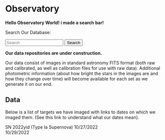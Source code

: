 # Observatory

**Hello Observatory World! i made a search bar!**

Search Our Database:

<form method="POST" action="{{ url_for('search') }}">
    <input type="text" name="search_query" placeholder="Search">
    <button type="submit">Search</button>
</form>  

**Our data repositories are under construction.**

Our data consist of images in standard astronomy FITS format (both raw and calibrated, as well as calibration files for use with raw data).  Additional photometric information  (about how bright the stars in the images are and how they change over time) will become available for each set as we generate it on our end.  

## Data  

Below is a list of targets we have imaged with links to dates on which we imaged them.  (See this link to understand what our dates mean).

SN 2022yid (Type Ia Supernova)
   10/27/2022  
   10/29/2022  
